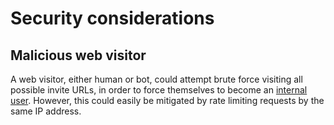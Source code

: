 # Security considerations

## Malicious web visitor

A web visitor, either human or bot, could attempt brute force visiting all possible invite URLs, in order to force themselves to become an [internal user](../Stakeholders/Internal%20user.md). However, this could easily be mitigated by rate limiting requests by the same IP address.